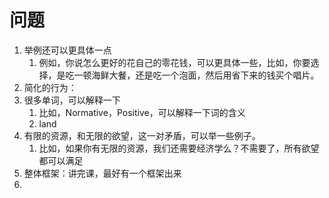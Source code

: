 # 问题

1. 举例还可以更具体一点
	1. 例如，你说怎么更好的花自己的零花钱，可以更具体一些，比如，你要选择，是吃一顿海鲜大餐，还是吃一个泡面，然后用省下来的钱买个唱片。
2. 简化的行为：
4. 很多单词，可以解释一下
	1. 比如，Normative，Positive，可以解释一下词的含义
	2. land
5. 有限的资源，和无限的欲望，这一对矛盾，可以举一些例子。
	1. 比如，如果你有无限的资源，我们还需要经济学么？不需要了，所有欲望都可以满足 
6. 整体框架：讲完课，最好有一个框架出来
7. 